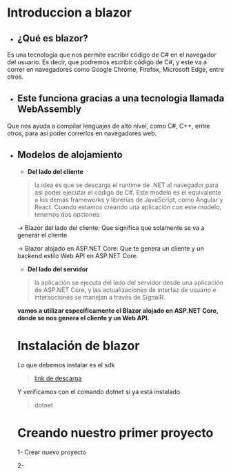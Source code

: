 # Introduccion a blazor

* ## ¿Qué es blazor?

Es una tecnología que nos permite escribir código de C# en el navegador del usuario. Es decir, que podremos escribir código de C#, y este va a correr en navegadores como Google Chrome, Firefox, Microsoft Edge, entre otros. 

* ## Este funciona gracias a una tecnologia llamada **WebAssembly**

Que nos ayuda a compilar lenguajes de alto nivel, como C#, C++, entre otros, para así poder correrlos en navegadores web.

* ## Modelos de alojamiento 

    * **Del lado del cliente**

     > la idea es que se descarga el runtime de .NET al navegador para así poder ejecutar el código de C#. Este modelo es el equivalente a los demás frameworks y librerías de JavaScript, como Angular y React. Cuando estamos creando una aplicación con este modelo, tenemos dos opciones:

     -> Blazor del lado del cliente: Que significa que solamente se va a generar el cliente

    -> Blazor alojado en ASP.NET Core: Que te genera un cliente y un backend estilo Web API en ASP.NET Core.

    * **Del lado del servidor**

    >  la aplicación se ejecuta del lado del servidor desde una aplicación de ASP.NET Core, y las actualizaciones de interfaz de usuario e interacciones se manejan a través de SignalR.


     **vamos a utilizar específicamente el Blazor alojado en ASP.NET Core, donde se nos genera el cliente y un Web API.**

     # Instalación de blazor

     Lo que debemos instalar es el sdk 
     > [link de descarga](https://dotnet.microsoft.com/learn/aspnet/blazor-tutorial/install)

     Y verificamos con el comando dotnet si ya está instalado
     > dotnet 


     # Creando nuestro primer proyecto

     1- Crear nuevo proyecto 
     
     2- 

